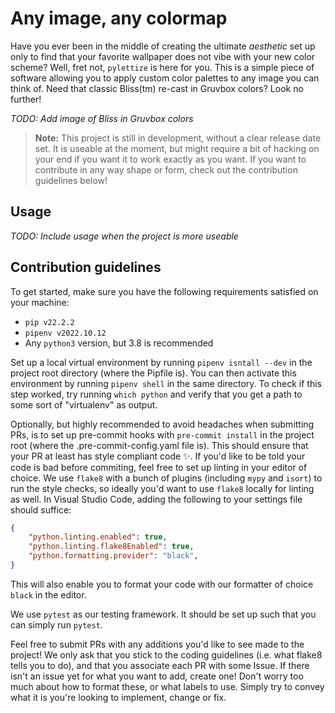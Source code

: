 # Any image, any colormap
Have you ever been in the middle of creating the ultimate *aesthetic* set up only to find that your favorite wallpaper does not vibe with your new color scheme? Well, fret not, `pylettize` is here for you. This is a simple piece of software allowing you to apply custom color palettes to any image you can think of. Need that classic Bliss(tm) re-cast in Gruvbox colors? Look no further!

*TODO: Add image of Bliss in Gruvbox colors*

> **Note:** This project is still in development, without a clear release date set. It is useable at the moment, but might require a bit of hacking on your end if you want it to work exactly as you want. If you want to contribute in any way shape or form, check out the contribution guidelines below!

## Usage
*TODO: Include usage when the project is more useable*

## Contribution guidelines
To get started, make sure you have the following requirements satisfied on your machine:

- `pip v22.2.2`
- `pipenv v2022.10.12`
- Any `python3` version, but 3.8 is recommended

Set up a local virtual environment by running `pipenv isntall --dev` in the project root directory (where the Pipfile is). You can then activate this environment by running `pipenv shell` in the same directory. To check if this step worked, try running `which python` and verify that you get a path to some sort of "virtualenv" as output.

Optionally, but highly recommended to avoid headaches when submitting PRs, is to set up pre-commit hooks with `pre-commit install` in the project root (where the .pre-commit-config.yaml file is). This should ensure that your PR at least has style compliant code ✨. If you'd like to be told your code is bad before commiting, feel free to set up linting in your editor of choice. We use `flake8` with a bunch of plugins (including `mypy` and `isort`) to run the style checks, so ideally you'd want to use `flake8` locally for linting as well. In Visual Studio Code, adding the following to your settings file should suffice:

```json
{
    "python.linting.enabled": true,
    "python.linting.flake8Enabled": true,
    "python.formatting.provider": "black",
}
```

This will also enable you to format your code with our formatter of choice `black` in the editor.

We use `pytest` as our testing framework. It should be set up such that you can simply run `pytest`.

Feel free to submit PRs with any additions you'd like to see made to the project! We only ask that you stick to the coding guidelines (i.e. what flake8 tells you to do), and that you associate each PR with some Issue. If there isn't an issue yet for what you want to add, create one! Don't worry too much about how to format these, or what labels to use. Simply try to convey what it is you're looking to implement, change or fix.

